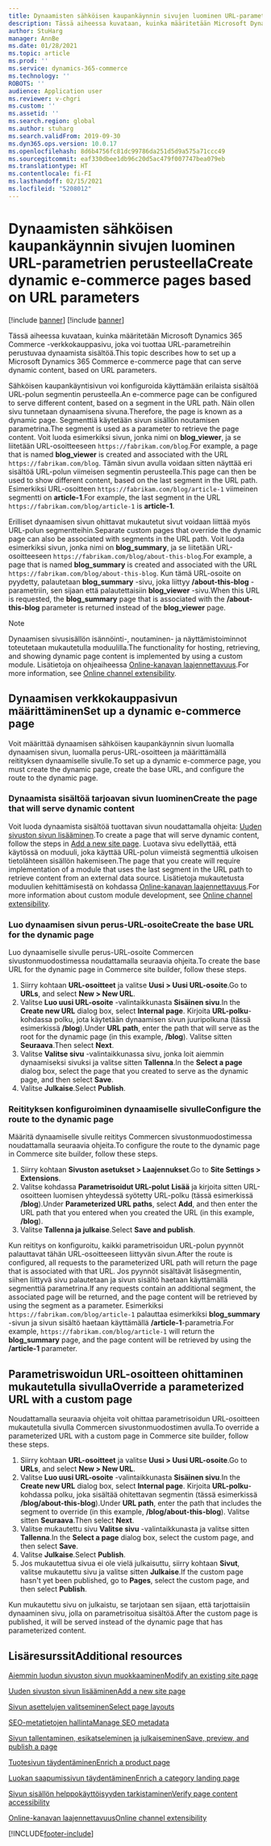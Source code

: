 ```yaml
---
title: Dynaamisten sähköisen kaupankäynnin sivujen luominen URL-parametrien perusteella
description: Tässä aiheessa kuvataan, kuinka määritetään Microsoft Dynamics 365 Commerce -verkkokauppasivu, joka voi tuottaa URL-parametreihin perustuvaa dynaamista sisältöä.
author: StuHarg
manager: AnnBe
ms.date: 01/28/2021
ms.topic: article
ms.prod: ''
ms.service: dynamics-365-commerce
ms.technology: ''
ROBOTS: ''
audience: Application user
ms.reviewer: v-chgri
ms.custom: ''
ms.assetid: ''
ms.search.region: global
ms.author: stuharg
ms.search.validFrom: 2019-09-30
ms.dyn365.ops.version: 10.0.17
ms.openlocfilehash: 8d6b4756fc81dc99786da251d5d9a575a71ccc49
ms.sourcegitcommit: eaf330dbee1db96c20d5ac479f007747bea079eb
ms.translationtype: HT
ms.contentlocale: fi-FI
ms.lasthandoff: 02/15/2021
ms.locfileid: "5208012"
---
```

# <a name="create-dynamic-e-commerce-pages-based-on-url-parameters"></a><span data-ttu-id="ae7a3-103">Dynaamisten sähköisen kaupankäynnin sivujen luominen URL-parametrien perusteella</span><span class="sxs-lookup"><span data-stu-id="ae7a3-103">Create dynamic e-commerce pages based on URL parameters</span></span>

[!include [banner](includes/banner.md)]
[!include [banner](includes/preview-banner.md)]

<span data-ttu-id="ae7a3-104">Tässä aiheessa kuvataan, kuinka määritetään Microsoft Dynamics 365 Commerce -verkkokauppasivu, joka voi tuottaa URL-parametreihin perustuvaa dynaamista sisältöä.</span><span class="sxs-lookup"><span data-stu-id="ae7a3-104">This topic describes how to set up a Microsoft Dynamics 365 Commerce e-commerce page that can serve dynamic content, based on URL parameters.</span></span>

<span data-ttu-id="ae7a3-105">Sähköisen kaupankäyntisivun voi konfiguroida käyttämään erilaista sisältöä URL-polun segmentin perusteella.</span><span class="sxs-lookup"><span data-stu-id="ae7a3-105">An e-commerce page can be configured to serve different content, based on a segment in the URL path.</span></span> <span data-ttu-id="ae7a3-106">Näin ollen sivu tunnetaan dynaamisena sivuna.</span><span class="sxs-lookup"><span data-stu-id="ae7a3-106">Therefore, the page is known as a dynamic page.</span></span> <span data-ttu-id="ae7a3-107">Segmenttiä käytetään sivun sisällön noutamisen parametrina.</span><span class="sxs-lookup"><span data-stu-id="ae7a3-107">The segment is used as a parameter to retrieve the page content.</span></span> <span data-ttu-id="ae7a3-108">Voit luoda esimerkiksi sivun, jonka nimi on **blog\_viewer**, ja se liitetään URL-osoitteeseen `https://fabrikam.com/blog`.</span><span class="sxs-lookup"><span data-stu-id="ae7a3-108">For example, a page that is named **blog\_viewer** is created and associated with the URL `https://fabrikam.com/blog`.</span></span> <span data-ttu-id="ae7a3-109">Tämän sivun avulla voidaan sitten näyttää eri sisältöä URL-polun viimeisen segmentin perusteella.</span><span class="sxs-lookup"><span data-stu-id="ae7a3-109">This page can then be used to show different content, based on the last segment in the URL path.</span></span> <span data-ttu-id="ae7a3-110">Esimerkiksi URL-osoitteen `https://fabrikam.com/blog/article-1` viimeinen segmentti on **article-1**.</span><span class="sxs-lookup"><span data-stu-id="ae7a3-110">For example, the last segment in the URL `https://fabrikam.com/blog/article-1` is **article-1**.</span></span>

<span data-ttu-id="ae7a3-111">Erilliset dynaamisen sivun ohittavat mukautetut sivut voidaan liittää myös URL-polun segmentteihin.</span><span class="sxs-lookup"><span data-stu-id="ae7a3-111">Separate custom pages that override the dynamic page can also be associated with segments in the URL path.</span></span> <span data-ttu-id="ae7a3-112">Voit luoda esimerkiksi sivun, jonka nimi on **blog\_summary**, ja se liitetään URL-osoitteeseen `https://fabrikam.com/blog/about-this-blog`.</span><span class="sxs-lookup"><span data-stu-id="ae7a3-112">For example, a page that is named **blog\_summary** is created and associated with the URL `https://fabrikam.com/blog/about-this-blog`.</span></span> <span data-ttu-id="ae7a3-113">Kun tämä URL-osoite on pyydetty, palautetaan **blog\_summary** -sivu, joka liittyy **/about-this-blog** -parametriin, sen sijaan että palautettaisiin **blog\_viewer** -sivu.</span><span class="sxs-lookup"><span data-stu-id="ae7a3-113">When this URL is requested, the **blog\_summary** page that is associated with the **/about-this-blog** parameter is returned instead of the **blog\_viewer** page.</span></span>

> [!NOTE]
> <span data-ttu-id="ae7a3-114">Dynaamisen sivusisällön isännöinti-, noutaminen- ja näyttämistoiminnot toteutetaan mukautetulla moduulilla.</span><span class="sxs-lookup"><span data-stu-id="ae7a3-114">The functionality for hosting, retrieving, and showing dynamic page content is implemented by using a custom module.</span></span> <span data-ttu-id="ae7a3-115">Lisätietoja on ohjeaiheessa [Online-kanavan laajennettavuus](e-commerce-extensibility/overview.md).</span><span class="sxs-lookup"><span data-stu-id="ae7a3-115">For more information, see [Online channel extensibility](e-commerce-extensibility/overview.md).</span></span>

## <a name="set-up-a-dynamic-e-commerce-page"></a><span data-ttu-id="ae7a3-116">Dynaamisen verkkokauppasivun määrittäminen</span><span class="sxs-lookup"><span data-stu-id="ae7a3-116">Set up a dynamic e-commerce page</span></span>

<span data-ttu-id="ae7a3-117">Voit määrittää dynaamisen sähköisen kaupankäynnin sivun luomalla dynaamisen sivun, luomalla perus-URL-osoitteen ja määrittämällä reitityksen dynaamiselle sivulle.</span><span class="sxs-lookup"><span data-stu-id="ae7a3-117">To set up a dynamic e-commerce page, you must create the dynamic page, create the base URL, and configure the route to the dynamic page.</span></span>

### <a name="create-the-page-that-will-serve-dynamic-content"></a><span data-ttu-id="ae7a3-118">Dynaamista sisältöä tarjoavan sivun luominen</span><span class="sxs-lookup"><span data-stu-id="ae7a3-118">Create the page that will serve dynamic content</span></span>

<span data-ttu-id="ae7a3-119">Voit luoda dynaamista sisältöä tuottavan sivun noudattamalla ohjeita: [Uuden sivuston sivun lisääminen](add-new-page.md).</span><span class="sxs-lookup"><span data-stu-id="ae7a3-119">To create a page that will serve dynamic content, follow the steps in [Add a new site page](add-new-page.md).</span></span> <span data-ttu-id="ae7a3-120">Luotava sivu edellyttää, että käytössä on moduuli, joka käyttää URL-polun viimeistä segmenttiä ulkoisen tietolähteen sisällön hakemiseen.</span><span class="sxs-lookup"><span data-stu-id="ae7a3-120">The page that you create will require implementation of a module that uses the last segment in the URL path to retrieve content from an external data source.</span></span> <span data-ttu-id="ae7a3-121">Lisätietoja mukautetusta moduulien kehittämisestä on kohdassa [Online-kanavan laajennettavuus](e-commerce-extensibility/overview.md).</span><span class="sxs-lookup"><span data-stu-id="ae7a3-121">For more information about custom module development, see [Online channel extensibility](e-commerce-extensibility/overview.md).</span></span>

### <a name="create-the-base-url-for-the-dynamic-page"></a><span data-ttu-id="ae7a3-122">Luo dynaamisen sivun perus-URL-osoite</span><span class="sxs-lookup"><span data-stu-id="ae7a3-122">Create the base URL for the dynamic page</span></span>

<span data-ttu-id="ae7a3-123">Luo dynaamiselle sivulle perus-URL-osoite Commercen sivustonmuodostimessa noudattamalla seuraavia ohjeita.</span><span class="sxs-lookup"><span data-stu-id="ae7a3-123">To create the base URL for the dynamic page in Commerce site builder, follow these steps.</span></span>

1. <span data-ttu-id="ae7a3-124">Siirry kohtaan **URL-osoitteet** ja valitse **Uusi \> Uusi URL-osoite**.</span><span class="sxs-lookup"><span data-stu-id="ae7a3-124">Go to **URLs**, and select **New \> New URL**.</span></span>
1. <span data-ttu-id="ae7a3-125">Valitse **Luo uusi URL-osoite** -valintaikkunasta **Sisäinen sivu**.</span><span class="sxs-lookup"><span data-stu-id="ae7a3-125">In the **Create new URL** dialog box, select **Internal page**.</span></span> <span data-ttu-id="ae7a3-126">Kirjoita **URL-polku**-kohdassa polku, jota käytetään dynaamisen sivun juuripolkuna (tässä esimerkissä **/blog**).</span><span class="sxs-lookup"><span data-stu-id="ae7a3-126">Under **URL path**, enter the path that will serve as the root for the dynamic page (in this example, **/blog**).</span></span> <span data-ttu-id="ae7a3-127">Valitse sitten **Seuraava**.</span><span class="sxs-lookup"><span data-stu-id="ae7a3-127">Then select **Next**.</span></span>
1. <span data-ttu-id="ae7a3-128">Valitse **Valitse sivu** -valintaikkunassa sivu, jonka loit aiemmin dynaamiseksi sivuksi ja valitse sitten **Tallenna**.</span><span class="sxs-lookup"><span data-stu-id="ae7a3-128">In the **Select a page** dialog box, select the page that you created to serve as the dynamic page, and then select **Save**.</span></span>
1. <span data-ttu-id="ae7a3-129">Valitse **Julkaise**.</span><span class="sxs-lookup"><span data-stu-id="ae7a3-129">Select **Publish**.</span></span>

### <a name="configure-the-route-to-the-dynamic-page"></a><span data-ttu-id="ae7a3-130">Reitityksen konfiguroiminen dynaamiselle sivulle</span><span class="sxs-lookup"><span data-stu-id="ae7a3-130">Configure the route to the dynamic page</span></span>

<span data-ttu-id="ae7a3-131">Määritä dynaamiselle sivulle reititys Commercen sivustonmuodostimessa noudattamalla seuraavia ohjeita.</span><span class="sxs-lookup"><span data-stu-id="ae7a3-131">To configure the route to the dynamic page in Commerce site builder, follow these steps.</span></span>

1. <span data-ttu-id="ae7a3-132">Siirry kohtaan **Sivuston asetukset \> Laajennukset**.</span><span class="sxs-lookup"><span data-stu-id="ae7a3-132">Go to **Site Settings \> Extensions**.</span></span>
1. <span data-ttu-id="ae7a3-133">Valitse kohdassa **Parametrisoidut URL-polut** **Lisää** ja kirjoita sitten URL-osoitteen luomisen yhteydessä syötetty URL-polku (tässä esimerkissä **/blog**).</span><span class="sxs-lookup"><span data-stu-id="ae7a3-133">Under **Parameterized URL paths**, select **Add**, and then enter the URL path that you entered when you created the URL (in this example, **/blog**).</span></span>
1. <span data-ttu-id="ae7a3-134">Valitse **Tallenna ja julkaise**.</span><span class="sxs-lookup"><span data-stu-id="ae7a3-134">Select **Save and publish**.</span></span>

<span data-ttu-id="ae7a3-135">Kun reititys on konfiguroitu, kaikki parametrisoidun URL-polun pyynnöt palauttavat tähän URL-osoitteeseen liittyvän sivun.</span><span class="sxs-lookup"><span data-stu-id="ae7a3-135">After the route is configured, all requests to the parameterized URL path will return the page that is associated with that URL.</span></span> <span data-ttu-id="ae7a3-136">Jos pyynnöt sisältävät lisäsegmentin, siihen liittyvä sivu palautetaan ja sivun sisältö haetaan käyttämällä segmenttiä parametrina.</span><span class="sxs-lookup"><span data-stu-id="ae7a3-136">If any requests contain an additional segment, the associated page will be returned, and the page content will be retrieved by using the segment as a parameter.</span></span> <span data-ttu-id="ae7a3-137">Esimerkiksi `https://fabrikam.com/blog/article-1` palauttaa esimerkiksi **blog\_summary** -sivun ja sivun sisältö haetaan käyttämällä **/article-1**-parametria.</span><span class="sxs-lookup"><span data-stu-id="ae7a3-137">For example, `https://fabrikam.com/blog/article-1` will return the **blog\_summary** page, and the page content will be retrieved by using the **/article-1** parameter.</span></span>

## <a name="override-a-parameterized-url-with-a-custom-page"></a><span data-ttu-id="ae7a3-138">Parametriswoidun URL-osoitteen ohittaminen mukautetulla sivulla</span><span class="sxs-lookup"><span data-stu-id="ae7a3-138">Override a parameterized URL with a custom page</span></span>

<span data-ttu-id="ae7a3-139">Noudattamalla seuraavia ohjeita voit ohittaa parametrisoidun URL-osoitteen mukautetulla sivulla Commercen sivustonmuodostimen avulla.</span><span class="sxs-lookup"><span data-stu-id="ae7a3-139">To override a parameterized URL with a custom page in Commerce site builder, follow these steps.</span></span>

1. <span data-ttu-id="ae7a3-140">Siirry kohtaan **URL-osoitteet** ja valitse **Uusi \> Uusi URL-osoite**.</span><span class="sxs-lookup"><span data-stu-id="ae7a3-140">Go to **URLs**, and select **New \> New URL**.</span></span>
1. <span data-ttu-id="ae7a3-141">Valitse **Luo uusi URL-osoite** -valintaikkunasta **Sisäinen sivu**.</span><span class="sxs-lookup"><span data-stu-id="ae7a3-141">In the **Create new URL** dialog box, select **Internal page**.</span></span> <span data-ttu-id="ae7a3-142">Kirjoita **URL-polku**-kohdassa polku, joka sisältää ohitettavan segmentin (tässä esimerkissä **/blog/about-this-blog**).</span><span class="sxs-lookup"><span data-stu-id="ae7a3-142">Under **URL path**, enter the path that includes the segment to override (in this example, **/blog/about-this-blog**).</span></span> <span data-ttu-id="ae7a3-143">Valitse sitten **Seuraava**.</span><span class="sxs-lookup"><span data-stu-id="ae7a3-143">Then select **Next**.</span></span>
1. <span data-ttu-id="ae7a3-144">Valitse mukautettu sivu **Valitse sivu** -valintaikkunasta ja valitse sitten **Tallenna**.</span><span class="sxs-lookup"><span data-stu-id="ae7a3-144">In the **Select a page** dialog box, select the custom page, and then select **Save**.</span></span>
1. <span data-ttu-id="ae7a3-145">Valitse **Julkaise**.</span><span class="sxs-lookup"><span data-stu-id="ae7a3-145">Select **Publish**.</span></span>
1. <span data-ttu-id="ae7a3-146">Jos mukautettua sivua ei ole vielä julkaisuttu, siirry kohtaan **Sivut**, valitse mukautettu sivu ja valitse sitten **Julkaise**.</span><span class="sxs-lookup"><span data-stu-id="ae7a3-146">If the custom page hasn't yet been published, go to **Pages**, select the custom page, and then select **Publish**.</span></span>

<span data-ttu-id="ae7a3-147">Kun mukautettu sivu on julkaistu, se tarjotaan sen sijaan, että tarjottaisiin dynaaminen sivu, jolla on parametrisoitua sisältöä.</span><span class="sxs-lookup"><span data-stu-id="ae7a3-147">After the custom page is published, it will be served instead of the dynamic page that has parameterized content.</span></span>

## <a name="additional-resources"></a><span data-ttu-id="ae7a3-148">Lisäresurssit</span><span class="sxs-lookup"><span data-stu-id="ae7a3-148">Additional resources</span></span>

[<span data-ttu-id="ae7a3-149">Aiemmin luodun sivuston sivun muokkaaminen</span><span class="sxs-lookup"><span data-stu-id="ae7a3-149">Modify an existing site page</span></span>](modify-existing-page.md)

[<span data-ttu-id="ae7a3-150">Uuden sivuston sivun lisääminen</span><span class="sxs-lookup"><span data-stu-id="ae7a3-150">Add a new site page</span></span>](add-new-page.md)

[<span data-ttu-id="ae7a3-151">Sivun asettelujen valitseminen</span><span class="sxs-lookup"><span data-stu-id="ae7a3-151">Select page layouts</span></span>](select-page-layouts.md)

[<span data-ttu-id="ae7a3-152">SEO-metatietojen hallinta</span><span class="sxs-lookup"><span data-stu-id="ae7a3-152">Manage SEO metadata</span></span>](manage-seo-metadata.md)

[<span data-ttu-id="ae7a3-153">Sivun tallentaminen, esikatseleminen ja julkaiseminen</span><span class="sxs-lookup"><span data-stu-id="ae7a3-153">Save, preview, and publish a page</span></span>](save-preview-publish-page.md)

[<span data-ttu-id="ae7a3-154">Tuotesivun täydentäminen</span><span class="sxs-lookup"><span data-stu-id="ae7a3-154">Enrich a product page</span></span>](enrich-product-page.md)

[<span data-ttu-id="ae7a3-155">Luokan saapumissivun täydentäminen</span><span class="sxs-lookup"><span data-stu-id="ae7a3-155">Enrich a category landing page</span></span>](enrich-category-page.md)

[<span data-ttu-id="ae7a3-156">Sivun sisällön helppokäyttöisyyden tarkistaminen</span><span class="sxs-lookup"><span data-stu-id="ae7a3-156">Verify page content accessibility</span></span>](verify-accessibility.md)

[<span data-ttu-id="ae7a3-157">Online-kanavan laajennettavuus</span><span class="sxs-lookup"><span data-stu-id="ae7a3-157">Online channel extensibility</span></span>](e-commerce-extensibility/overview.md)


[!INCLUDE[footer-include](../includes/footer-banner.md)]